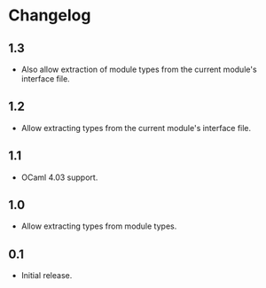 Changelog
=========

1.3
---

  * Also allow extraction of module types from the current module's interface file.

1.2
---

  * Allow extracting types from the current module's interface file.

1.1
---

  * OCaml 4.03 support.

1.0
---

  * Allow extracting types from module types.

0.1
---

  * Initial release.
